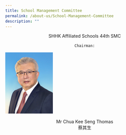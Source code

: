 ```yaml
---
title: School Management Committee
permalink: /about-us/School-Management-Committee
description: ""
---
```

<center>
	
SHHK Affiliated Schools 44th SMC
	
	Chairman:
	
</center>

<img src="/images/01%20Chua%20Kee%20Seng%20Thomas.jpeg" 
     style="width:30%">
		 
<center>
Mr Chua Kee Seng Thomas 
<br>蔡其生
</center>